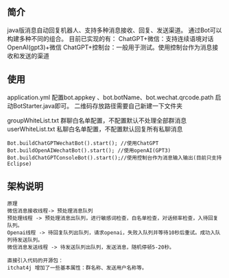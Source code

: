 ## 简介
 java版消息自动回复机器人、支持多种消息接收、回复、发送渠道。
 通过Bot可以构建多种不同的组合。
 目前已实现的有：
 ChatGPT+微信：支持连续语境对话
 OpenAI(gpt3)+微信
 ChatGPT+控制台：一般用于测试。使用控制台作为消息接收和发送的渠道
 
## 使用

application.yml
配置bot.appkey 、bot.botName、bot.wechat.qrcode.path 启动BotStarter.java即可。
二维码存放路径需要自己新建一下文件夹

groupWhiteList.txt 群聊白名单配置，不配置默认不处理全部群消息
userWhiteList.txt  私聊白名单配置，不配置默认回复所有私聊消息

```
Bot.buildChatGPTWechatBot().start(); //使用ChatGPT
Bot.buildOpenAIWechatBot().start(); //使用openAI(GPT3)
Bot.buildChatGPTConsoleBot().start();//使用控制台作为消息输入输出(目前只支持Eclipse)

```
## 架构说明
```
原理
微信消息接收线程-> 预处理消息队列
预处理线程 -> 预处理消息出队列，进行敏感词检查，白名单检查，对话频率检查，入待回复队列。
Openai线程 -> 待回复队列出队列，请求openai，失败入队列并等待10秒后重试。成功入队列待发送队列。
微信消息发送线程 -> 待发送队列出队列，发送消息，随机停顿5-20秒。

直接引入代码的开源包：
itchat4j 增加了一些基本属性：群名称、发送用户名称等。


```
